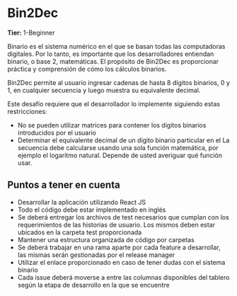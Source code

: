 # Bin2Dec

**Tier:** 1-Beginner

Binario es el sistema numérico en el que se basan todas las computadoras digitales.
Por lo tanto, es importante que los desarrolladores entiendan binario, o base 2,
matemáticas. El propósito de Bin2Dec es proporcionar práctica y
comprensión de cómo los cálculos binarios.

Bin2Dec permite al usuario ingresar cadenas de hasta 8 dígitos binarios, 0
y 1, en cualquier secuencia y luego muestra su equivalente decimal.

Este desafío requiere que el desarrollador lo implemente siguiendo estas
restricciones:

- No se pueden utilizar matrices para contener los dígitos binarios introducidos por el usuario
- Determinar el equivalente decimal de un dígito binario particular en el
  La secuencia debe calcularse usando una sola función matemática, por
  ejemplo el logaritmo natural. Depende de usted averiguar qué función
  usar.

## Puntos a tener en cuenta

- Desarrollar la aplicación utilizando React JS
- Todo el código debe estar implementado en inglés
- Se deberá entregar los archivos de test necesarios que cumplan con los requerimientos de las historias de usuario. Los mismos deben estar ubicados en la carpeta test proporcionada
- Mantener una estructura organizada de código por carpetas
- Se deberá trabajar en una rama aparte por cada feature a desarrollar, las mismas serán gestionadas por el release manager
- Utilizar el enlace proporcionado en caso de tener dudas con el sistema binario
- Cada issue deberá moverse a entre las columnas disponibles del tablero según la etapa de desarrollo en la que se encuentre
